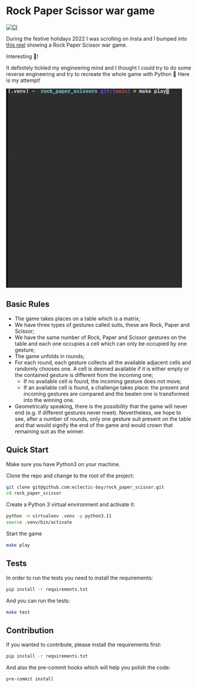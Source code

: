 # Rock Paper Scissor war game

[![CI](https://github.com/eclectic-boy/rock_paper_scissor/actions/workflows/ci.yml/badge.svg?branch=main)](https://github.com/eclectic-boy/rock_paper_scissor/actions/workflows/ci.yml)

During the festive holidays 2022 I was scrolling on Insta and I bumped into [this reel](https://www.instagram.com/reel/CmK8aKQDvTm/?igshid=YmMyMTA2M2Y=) showing a Rock Paper Scissor war game.

Interesting :eyes:!

It definitely tickled my engineering mind and I thought I could try to do some reverse engineering and try to recreate the whole game with Python :snake: Here is my attempt!

![](docs/rps.gif)

## Basic Rules

- The game takes places on a table which is a matrix;
- We have three types of gestures called suits, these are Rock, Paper and Scissor;
- We have the same number of Rock, Paper and Scissor gestures on the table and each one occupies a cell which can only be occupied by one gesture;
- The game unfolds in rounds;
- For each round, each gesture collects all the available adjacent cells and randomly chooses one. A cell is deemed available if it is either empty or the contained gesture is different from the incoming one;
   - If no available cell is found, the incoming gesture does not move;
   - If an available cell is found, a challenge takes place: the present and incoming gestures are compared and the beaten one is transformed into the winning one.
- Geometrically speaking, there is the possibility that the game will never end (e.g. if different gestures never meet). Nevertheless, we hope to see, after a number of rounds, only one gesture suit present on the table and that would signify the end of the game and would crown that remaining suit as the winner.

## Quick Start

Make sure you have Python3 on your machine.

Clone the repo and change to the root of the project:
```bash
git clone git@github.com:eclectic-boy/rock_paper_scissor.git
cd rock_paper_scissor
```

Create a Python 3 virtual environment and activate it:
```bash
python -m virtualenv .venv -p python3.11
source .venv/bin/activate
```

Start the game
```bash
make play
```

## Tests

In order to run the tests you need to install the requirements:
```bash
pip install -r requirements.txt
```

And you can run the tests:
```bash
make test
```

## Contribution

If you wanted to contribute, please install the requirements first:
```bash
pip install -r requirements.txt
```

And also the pre-commit hooks which will help you polish the code:
```bash
pre-commit install
```
